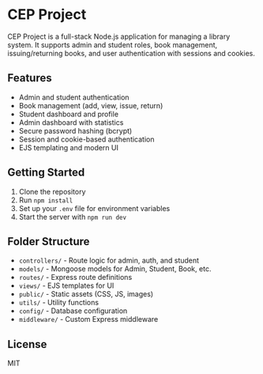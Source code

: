 # CEP Project

CEP Project is a full-stack Node.js application for managing a library system. It supports admin and student roles, book management, issuing/returning books, and user authentication with sessions and cookies.

## Features

- Admin and student authentication
- Book management (add, view, issue, return)
- Student dashboard and profile
- Admin dashboard with statistics
- Secure password hashing (bcrypt)
- Session and cookie-based authentication
- EJS templating and modern UI

## Getting Started

1. Clone the repository
2. Run `npm install`
3. Set up your `.env` file for environment variables
4. Start the server with `npm run dev`

## Folder Structure

- `controllers/` - Route logic for admin, auth, and student
- `models/` - Mongoose models for Admin, Student, Book, etc.
- `routes/` - Express route definitions
- `views/` - EJS templates for UI
- `public/` - Static assets (CSS, JS, images)
- `utils/` - Utility functions
- `config/` - Database configuration
- `middleware/` - Custom Express middleware

## License

MIT
